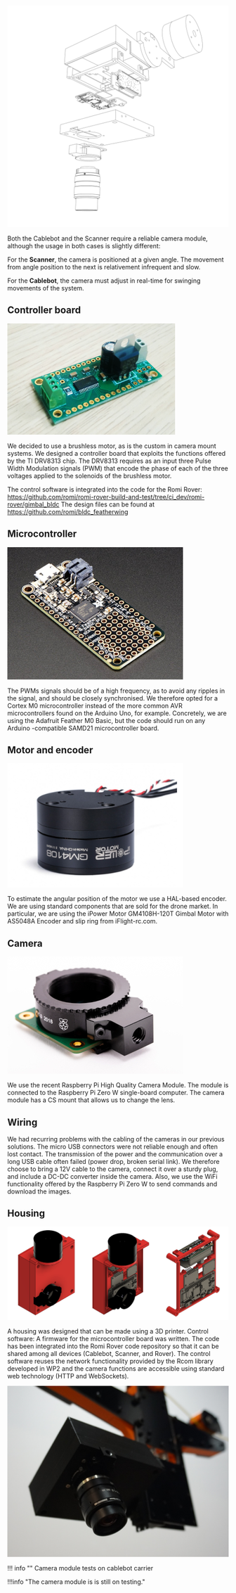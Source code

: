 ![](/assets/images/farmersDashboard/camera-explode.png)

Both the Cablebot and the Scanner require a reliable camera module, although the usage in both cases is slightly different:

For the **Scanner**, the camera is positioned at a given angle. The movement from angle position to the next is relativement infrequent and slow.

For the **Cablebot**, the camera must adjust in real-time for swinging movements of the system.

## Controller board
![](/assets/images/farmersDashboard/camera-brushless-controller.png)

We decided to use a brushless motor, as is the custom in camera mount systems. We designed a controller board that exploits the functions offered by the TI DRV8313 chip. The DRV8313 requires as an input three Pulse Width Modulation signals (PWM) that encode the phase of each of the three voltages applied to the solenoids of the brushless motor. 

The control software is integrated into the code for the Romi Rover: https://github.com/romi/romi-rover-build-and-test/tree/ci_dev/romi-rover/gimbal_bldc 
The design files can be found at https://github.com/romi/bldc_featherwing 

## Microcontroller

![](/assets/images/farmersDashboard/feather-m0.png)

The PWMs signals should be of a high frequency, as to avoid any ripples in the signal, and should be closely synchronised. We therefore opted for a Cortex M0 microcontroller instead of the more common AVR microcontrollers found on the Arduino Uno, for example. Concretely, we are using  the Adafruit Feather M0 Basic, but the code should run on any Arduino -compatible SAMD21 microcontroller board.

## Motor and encoder

![](/assets/images/farmersDashboard/camera-motor.png)

To estimate the angular position of the motor we use a HAL-based encoder. We are using standard components that are sold for the drone market. In particular,   we are using the iPower Motor GM4108H-120T Gimbal Motor with AS5048A Encoder and slip ring from iFlight-rc.com.

## Camera

![](/assets/images/farmersDashboard/hq-raspicam.jpg)

We use the recent Raspberry Pi High Quality Camera Module. The module is connected to the Raspberry Pi Zero W single-board computer. The camera module has a CS mount that allows us to change the lens.

## Wiring
We had recurring problems with the cabling of the cameras in our previous solutions. The micro USB connectors were not reliable enough and often lost contact. The transmission of the power and the communication over a long USB cable often failed (power drop, broken serial link). We therefore choose to bring a 12V cable to the camera, connect it over a sturdy plug, and include a DC-DC converter inside the camera. Also, we use the WiFi functionality offered by the Raspberry Pi Zero W to send commands and download the images.

## Housing

![](/assets/images/farmersDashboard/camera-housing.png)

A housing was designed that can be made using a 3D printer.
Control software: A firmware for the microcontroller board was written. The code has been integrated into the Romi Rover code repository so that it can be shared among all devices (Cablebot, Scanner, and Rover). The control software reuses the network functionality provided by the Rcom library developed in WP2 and the camera functions are accessible using standard web technology (HTTP and WebSockets).
 
![](/assets/images/farmersDashboard/camera-preliminary-cablebot.jpg)

!!! info ""
    Camera module tests on cablebot carrier


!!!info "The camera module is is still on testing."

